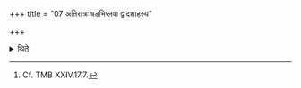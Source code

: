 +++
title = "07 अतिरात्रः षडभिप्लवा द्वादशाहस्य"

+++

<details><summary>थिते</summary>

7. (The days in it are as follows): an Atirātra, six Abhiplava six-day-periods, the ten days of the Dvādaśāha, the Mahāvrata day and an Atirātra.[^1]  

[^1]: Cf. TMB XXIV.17.7. 
</details>
